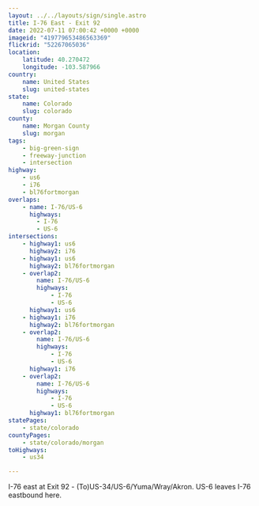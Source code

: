 ```yaml
---
layout: ../../layouts/sign/single.astro
title: I-76 East - Exit 92
date: 2022-07-11 07:00:42 +0000 +0000
imageid: "419779653486563369"
flickrid: "52267065036"
location:
    latitude: 40.270472
    longitude: -103.587966
country:
    name: United States
    slug: united-states
state:
    name: Colorado
    slug: colorado
county:
    name: Morgan County
    slug: morgan
tags:
    - big-green-sign
    - freeway-junction
    - intersection
highway:
    - us6
    - i76
    - bl76fortmorgan
overlaps:
    - name: I-76/US-6
      highways:
        - I-76
        - US-6
intersections:
    - highway1: us6
      highway2: i76
    - highway1: us6
      highway2: bl76fortmorgan
    - overlap2:
        name: I-76/US-6
        highways:
            - I-76
            - US-6
      highway1: us6
    - highway1: i76
      highway2: bl76fortmorgan
    - overlap2:
        name: I-76/US-6
        highways:
            - I-76
            - US-6
      highway1: i76
    - overlap2:
        name: I-76/US-6
        highways:
            - I-76
            - US-6
      highway1: bl76fortmorgan
statePages:
    - state/colorado
countyPages:
    - state/colorado/morgan
toHighways:
    - us34

---
```

I-76 east at Exit 92 - (To)US-34/US-6/Yuma/Wray/Akron.  US-6 leaves I-76 eastbound here.